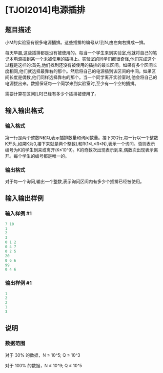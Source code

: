 # [TJOI2014]电源插排

## 题目描述

小M的实验室有很多电源插排。这些插排的编号从1到N,由左向右排成一排。

每天早晨,这些插排都是没有被使用的。每当一个学生来到实验室,他就将自己的笔记本电源插到某一个未被使用的插排上。实验室的同学们都很奇怪,他们完成这个过程是这样的:首先,他们找到还没有被使用的插排的最长区间。如果有多个区间长度相同,他们就选择最靠右的那个。然后将自己的电源插到该区间的中间。如果区间长度是偶数,他们同样选择靠右的那个。当一个同学离开实验室时,他会将自己的电源拔出来。数据保证每一个同学来到实验室时,至少有一个空的插排。

需要计算在区间[LR]已经有多少个插排被使用了。

## 输入输出格式

### 输入格式

第一行是两个整数N和Q,表示插排数量和询问数量。接下来Q行,每一行以一个整数K开头,如果K为0,接下来就是两个整数L和R(1≤L≤R≤N),表示一个询问。否则表示编号为K的学生到来或离开(K≤10^9)。K的奇数次出现表示到来,偶数次出现表示离开。每个学生的编号都是唯一的。

### 输出格式

对于每一个询问,输出一个整数,表示询问区间内有多少个插排已经被使用。

## 输入输出样例

### 输入样例 #1

```cpp
7 10
1
2
3
0 1 2
0 4 7
0 2 5
20
0 6 6
99
0 4 6
```


### 输出样例 #1

```cpp
1
2
2
1
3
```


## 说明

### 数据范围

对于 30% 的数据，N ≤ 10^5; Q ≤ 10^3

对于 100% 的数据，N ≤ 10^9; Q ≤ 10^5

